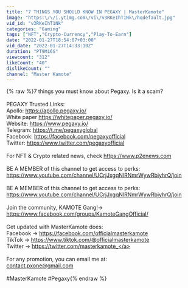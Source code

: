 ```yaml
---
title: "7 THINGS YOU SHOULD KNOW IN PEGAXY | MasterKamote"
image: "https:\/\/i.ytimg.com\/vi\/v3RKeIhT1Nk\/hqdefault.jpg"
vid_id: "v3RKeIhT1Nk"
categories: "Gaming"
tags: ["NFT","Crypto-Currency","Play-To-Earn"]
date: "2022-01-27T18:54:07+03:00"
vid_date: "2022-01-27T14:33:10Z"
duration: "PT9M16S"
viewcount: "312"
likeCount: "40"
dislikeCount: ""
channel: "Master Kamote"
---
```

{% raw %}7 things you must know about Pegaxy. Is it a scam?<br /><br />PEGAXY Trusted Links:<br />Apollo: <a rel="nofollow" target="blank" href="https://apollo.pegaxy.io/">https://apollo.pegaxy.io/</a><br />White paper <a rel="nofollow" target="blank" href="https://whitepaper.pegaxy.io/">https://whitepaper.pegaxy.io/</a><br />Website: <a rel="nofollow" target="blank" href="https://www.pegaxy.io/">https://www.pegaxy.io/</a><br />Telegram: <a rel="nofollow" target="blank" href="https://t.me/pegaxyglobal">https://t.me/pegaxyglobal</a><br />Facebook: <a rel="nofollow" target="blank" href="https://facebook.com/pegaxyofficial">https://facebook.com/pegaxyofficial</a><br />Twitter: <a rel="nofollow" target="blank" href="https://www.twitter.com/pegaxyofficial">https://www.twitter.com/pegaxyofficial</a><br /><br />For NFT &amp; Crypto related news, check <a rel="nofollow" target="blank" href="https://www.p2enews.com">https://www.p2enews.com</a><br /><br />BE A MEMBER of this channel to get access to perks:<br /><a rel="nofollow" target="blank" href="https://www.youtube.com/channel/UCrjJxgqNlRNmrWywRbiyhrQ/join">https://www.youtube.com/channel/UCrjJxgqNlRNmrWywRbiyhrQ/join</a><br /><br />BE A MEMBER of this channel to get access to perks:<br /><a rel="nofollow" target="blank" href="https://www.youtube.com/channel/UCrjJxgqNlRNmrWywRbiyhrQ/join">https://www.youtube.com/channel/UCrjJxgqNlRNmrWywRbiyhrQ/join</a><br /><br />Join the community, KAMOTE Gang!→ <a rel="nofollow" target="blank" href="https://www.facebook.com/groups/KamoteGangOfficial/">https://www.facebook.com/groups/KamoteGangOfficial/</a><br /><br />Get updated with MasterKamote does:<br />Facebook → <a rel="nofollow" target="blank" href="https://facebook.com/officialmasterkamote">https://facebook.com/officialmasterkamote</a><br />TikTok → <a rel="nofollow" target="blank" href="https://www.tiktok.com/@officialmasterkamote">https://www.tiktok.com/@officialmasterkamote</a><br />Twitter → <a rel="nofollow" target="blank" href="https://twitter.com/masterkamote_">https://twitter.com/masterkamote_</a><br /><br />For any promotion, you can email me at:<br />contact.pxone@gmail.com <br /><br />#MasterKamote #Pegaxy{% endraw %}
